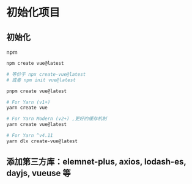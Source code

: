 # 初始化项目

## 初始化
npm
```sh
npm create vue@latest 

# 等价于 npx create-vue@latest
# 或者 npm init vue@latest
```


```sh
pnpm create vue@latest
```

```sh
# For Yarn (v1+)
yarn create vue
```
```sh
# For Yarn Modern (v2+) ,更好的缓存机制
yarn create vue@latest
```
  
```sh
# For Yarn ^v4.11
yarn dlx create-vue@latest
```

## 添加第三方库：elemnet-plus, axios, lodash-es, dayjs, vueuse 等